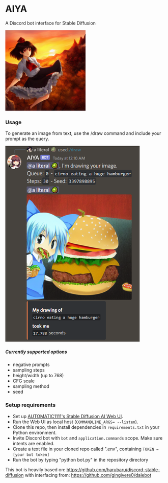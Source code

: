 # AIYA
A Discord bot interface for Stable Diffusion

<img src=https://raw.githubusercontent.com/Kilvoctu/kilvoctu.github.io/master/pics/preview.png  width=50% height=50%>

### Usage
To generate an image from text, use the /draw command and include your prompt as the query.

<img src=https://raw.githubusercontent.com/Kilvoctu/kilvoctu.github.io/master/pics/preview2.png>

##### Currently supported options
- negative prompts
- sampling steps
- height/width (up to 768)
- CFG scale
- sampling method
- seed

### Setup requirements
- Set up [AUTOMATIC1111's Stable Diffusion AI Web UI](https://github.com/AUTOMATIC1111/stable-diffusion-webui).
- Run the Web UI as local host (`COMMANDLINE_ARGS= --listen`).
- Clone this repo, then install dependencies in `requirements.txt` in your Python environment.
- Invite Discord bot with `bot` and `application.commands` scope. Make sure intents are enabled.
- Create a text file in your cloned repo called ".env", containing `TOKEN = [your bot token]`
- Run the bot by typing "python bot.py" in the repository directory

This bot is heavily based on:
https://github.com/harubaru/discord-stable-diffusion
with interfacing from:
https://github.com/gingivere0/dalebot
